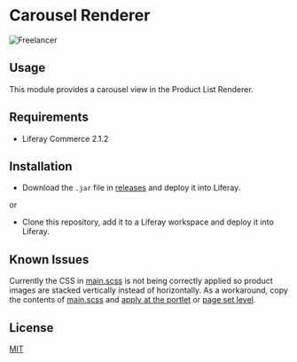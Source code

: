# Carousel Renderer

![Freelancer](doc/preview.gif
)

## Usage

This module provides a carousel view in the Product List Renderer.       

## Requirements

- Liferay Commerce 2.1.2

## Installation

- Download the `.jar` file in [releases](https://github.com/jhanda/CarouselRenderer/releases/tag/1.0.0) and deploy it 
into Liferay.

or

- Clone this repository, add it to a Liferay workspace and deploy it into Liferay.

## Known Issues
Currently the CSS in [main.scss](src/main/resources/META-INF/resources/css/main.scss) is not being correctly applied so 
product images are stacked vertically instead of horizontally.  As a workaround, copy the contents of 
[main.scss](src/main/resources/META-INF/resources/css/main.scss) and 
[apply at the portlet](https://help.liferay.com/hc/en-us/articles/360029132791-Look-and-Feel-Configuration) or 
[page set level](https://help.liferay.com/hc/en-us/articles/360029132671-Configuring-Page-Sets).     

## License

[MIT](LICENSE)